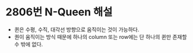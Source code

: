# 2806번 N-Queen 해설

* 퀸은 수평, 수직, 대각선 방향으로 움직이는 것이 가능하다.
* 퀀이 움직이는 방식 때문에 하나의 column 또는 row에는 단 하나의 퀸만 존재할 수 밖에 없다.